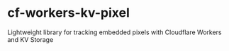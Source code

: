 # cf-workers-kv-pixel
Lightweight library for tracking embedded pixels with Cloudflare Workers and KV Storage
